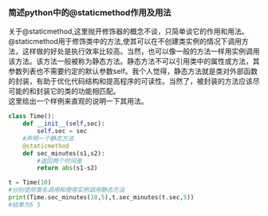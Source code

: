 ### 简述python中的@staticmethod作用及用法
关于@staticmethod,这里抛开修饰器的概念不谈，只简单谈它的作用和用法。
<br>@staticmethod用于修饰类中的方法,使其可以在不创建类实例的情况下调用方法，这样做的好处是执行效率比较高。当然，也可以像一般的方法一样用实例调用该方法。该方法一般被称为静态方法。静态方法不可以引用类中的属性或方法，其参数列表也不需要约定的默认参数self。我个人觉得，静态方法就是类对外部函数的封装，有助于优化代码结构和提高程序的可读性。当然了，被封装的方法应该尽可能的和封装它的类的功能相匹配。
<br>这里给出一个样例来直观的说明一下其用法。
```python
class Time():
    def __init__(self,sec):
        self.sec = sec
    #声明一个静态方法
    @staticmethod
    def sec_minutes(s1,s2):
        #返回两个时间差
        return abs(s1-s2)

t = Time(10)
#分别使用类名调用和使用实例调用静态方法
print(Time.sec_minutes(10,5),t.sec_minutes(t.sec,5))
#结果为5 5
```
